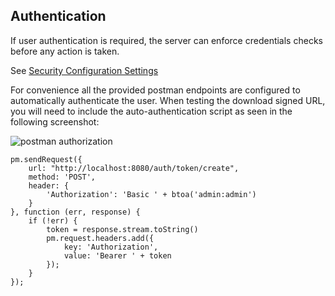 ## Authentication

If user authentication is required, the server can enforce credentials checks before any action is taken.

See [Security Configuration Settings](../dochub-core/base/src/main/resources/config/config_security.conf)

For convenience all the provided postman endpoints are configured to automatically authenticate the user.
When testing the download signed URL, you will need to include the auto-authentication script as seen in the following screenshot:

<img src="./screenshots/postman_authorization.jpg" alt="postman authorization">

```
pm.sendRequest({
    url: "http://localhost:8080/auth/token/create",
    method: 'POST',
    header: {
        'Authorization': 'Basic ' + btoa('admin:admin')
    }
}, function (err, response) {
    if (!err) {
        token = response.stream.toString()
        pm.request.headers.add({
            key: 'Authorization',
            value: 'Bearer ' + token
        });
    }
});
```
